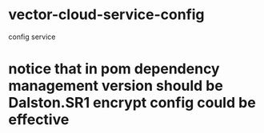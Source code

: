 # vector-cloud-service-config
config service 
# notice that in pom dependency management version should be Dalston.SR1 encrypt config could be effective